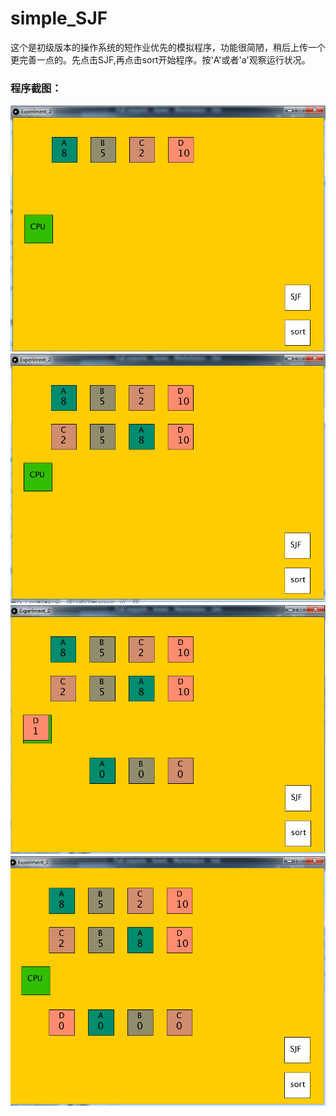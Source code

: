# simple_SJF
这个是初级版本的操作系统的短作业优先的模拟程序，功能很简陋，稍后上传一个更完善一点的。先点击SJF,再点击sort开始程序。按'A'或者'a'观察运行状况。</br>
### 程序截图：</br>
![image](https://github.com/1030514211/simple_SJF/raw/master/image/1.png)</br>
![image](https://github.com/1030514211/simple_SJF/raw/master/image/2.png)</br>
![image](https://github.com/1030514211/simple_SJF/raw/master/image/3.png)</br>
![image](https://github.com/1030514211/simple_SJF/raw/master/image/4.png)</br>
